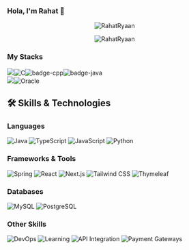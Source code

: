 ### Hola, I'm Rahat 👋

<p align="center"> <img src="https://github-readme-stats.vercel.app/api?username=RahatRyaan&show_icons=true&count_private=true&theme=dark" alt="RahatRyaan" />  
  
<p align="center"> <img src="https://github-readme-stats.vercel.app/api/top-langs/?username=RahatRyaan&layout=compact&theme=dark" alt="RahatRyaan" /> 
  
 ### My Stacks
<img src="https://img.shields.io/badge/Languages-151515?style=for-the-badge&logo=plex&logoColor=FFFFFF">![C](https://img.shields.io/badge/c-151515?style=for-the-badge&logo=c&logoColor=79740e&labelColor=151515)![badge-cpp](https://img.shields.io/badge/c%2B%2B-151515?style=for-the-badge&logo=c%2B%2B&logoColor=79740e&labelColor=151515)![badge-java](https://img.shields.io/badge/java-151515?style=for-the-badge&logo=java&logoColor=79740e&labelColor=151515) <br/>
<img src="https://img.shields.io/badge/Database-151515?style=for-the-badge&logo=Redis&logoColor=FFFFFF">![Oracle](https://img.shields.io/badge/oracle-151515?style=for-the-badge&logo=oracle&logoColor=79740e&labelColor=151515)
  
 

## 🛠️ Skills & Technologies

### Languages
![Java](https://img.shields.io/badge/Java-ED8B00?style=for-the-badge&logo=java&logoColor=white)
![TypeScript](https://img.shields.io/badge/TypeScript-007ACC?style=for-the-badge&logo=typescript&logoColor=white)
![JavaScript](https://img.shields.io/badge/JavaScript-F7DF1E?style=for-the-badge&logo=javascript&logoColor=black)
![Python](https://img.shields.io/badge/Python-3776AB?style=for-the-badge&logo=python&logoColor=white)

### Frameworks & Tools
![Spring](https://img.shields.io/badge/Spring-6DB33F?style=for-the-badge&logo=spring&logoColor=white)
![React](https://img.shields.io/badge/React-20232A?style=for-the-badge&logo=react&logoColor=61DAFB)
![Next.js](https://img.shields.io/badge/Next.js-000000?style=for-the-badge&logo=next.js&logoColor=white)
![Tailwind CSS](https://img.shields.io/badge/Tailwind_CSS-38B2AC?style=for-the-badge&logo=tailwind-css&logoColor=white)
![Thymeleaf](https://img.shields.io/badge/Thymeleaf-005F0F?style=for-the-badge&logo=thymeleaf&logoColor=white)

### Databases
![MySQL](https://img.shields.io/badge/MySQL-4479A1?style=for-the-badge&logo=mysql&logoColor=white)
![PostgreSQL](https://img.shields.io/badge/PostgreSQL-316192?style=for-the-badge&logo=postgresql&logoColor=white)

### Other Skills
![DevOps](https://img.shields.io/badge/DevOps-0D97D5?style=for-the-badge&logo=azure-devops&logoColor=white)
![Learning](https://img.shields.io/badge/Continuous_Learning-FF6B6B?style=for-the-badge&logo=learn&logoColor=white)
![API Integration](https://img.shields.io/badge/API_Integration-FF6B6B?style=for-the-badge&logo=api&logoColor=white)
![Payment Gateways](https://img.shields.io/badge/Payment_Gateways-00C853?style=for-the-badge&logo=stripe&logoColor=white)
